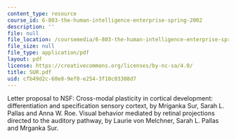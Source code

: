 ```yaml
---
content_type: resource
course_id: 6-803-the-human-intelligence-enterprise-spring-2002
description: ''
file: null
file_location: /coursemedia/6-803-the-human-intelligence-enterprise-spring-2002/cfb49d2c60e89ef0e2543f10c03308d7_SUR.pdf
file_size: null
file_type: application/pdf
layout: pdf
license: https://creativecommons.org/licenses/by-nc-sa/4.0/
title: SUR.pdf
uid: cfb49d2c-60e8-9ef0-e254-3f10c03308d7
---
```

Letter proposal to NSF: Cross-modal plasticity in cortical development: differentiation and specification sensory cortext, by Mriganka Sur, Sarah L. Pallas and Anna W. Roe. Visual behavior mediated by retinal projections directed to the auditory pathway, by Laurie von Melchner, Sarah L. Pallas and Mrganka Sur.